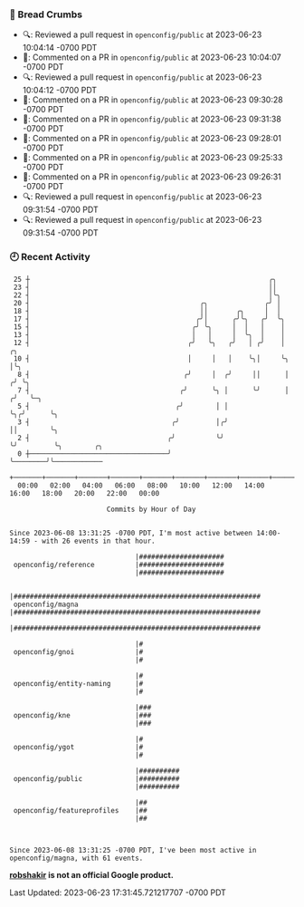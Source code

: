 ### 🍞 Bread Crumbs

 * 🔍: Reviewed a pull request in  `openconfig/public` at 2023-06-23 10:04:14 -0700 PDT
 * 💬: Commented on a PR in  `openconfig/public` at 2023-06-23 10:04:07 -0700 PDT
 * 🔍: Reviewed a pull request in  `openconfig/public` at 2023-06-23 10:04:12 -0700 PDT
 * 💬: Commented on a PR in  `openconfig/public` at 2023-06-23 09:30:28 -0700 PDT
 * 💬: Commented on a PR in  `openconfig/public` at 2023-06-23 09:31:38 -0700 PDT
 * 💬: Commented on a PR in  `openconfig/public` at 2023-06-23 09:28:01 -0700 PDT
 * 💬: Commented on a PR in  `openconfig/public` at 2023-06-23 09:25:33 -0700 PDT
 * 💬: Commented on a PR in  `openconfig/public` at 2023-06-23 09:26:31 -0700 PDT
 * 🔍: Reviewed a pull request in  `openconfig/public` at 2023-06-23 09:31:54 -0700 PDT
 * 🔍: Reviewed a pull request in  `openconfig/public` at 2023-06-23 09:31:54 -0700 PDT

### 🕘 Recent Activity
```
 25 ┼                                                           ╭╮
 23 ┤                                                           ││
 22 ┤                                                           │╰╮
 20 ┤                                          ╭╮              ╭╯ │
 18 ┤                                          ││       ╭╮     │  │
 17 ┤                                         ╭╯│      ╭╯╰╮   ╭╯  ╰╮
 15 ┤                                        ╭╯ ╰╮     │  │   │    │
 13 ┤                                        │   │     │  ╰╮  │    │
 12 ┤                                       ╭╯   ╰╮   ╭╯   │ ╭╯    │     ╭╮
 10 ┤                                       │     │   │    ╰╮│     ╰╮    │╰╮
  8 ┤                                      ╭╯     │  ╭╯     ││      │   ╭╯ ╰╮
  7 ┤                                     ╭╯      ╰╮ │      ╰╯      │  ╭╯   ╰─╮
  5 ┤                                    ╭╯        │ │              ╰╮╭╯      ╰╮
  3 ┤                                   ╭╯         │╭╯               ││        ╰╮
  2 ┤                                  ╭╯          ╰╯                ╰╯         ╰╮        ╭╮
  0 ┼──────────────────────────────────╯                                         ╰────────╯╰────────────
    +───────+───────+───────+───────+───────+───────+───────+───────+───────+───────+───────+───────+────
  00:00   02:00   04:00   06:00   08:00   10:00   12:00   14:00   16:00   18:00   20:00   22:00   00:00   

						Commits by Hour of Day


Since 2023-06-08 13:31:25 -0700 PDT, I'm most active between 14:00-14:59 - with 26 events in that hour.

```



```
                               |#####################
 openconfig/reference          |#####################
                               |#####################

                               |#############################################################
 openconfig/magna              |#############################################################
                               |#############################################################

                               |#
 openconfig/gnoi               |#
                               |#

                               |#
 openconfig/entity-naming      |#
                               |#

                               |###
 openconfig/kne                |###
                               |###

                               |#
 openconfig/ygot               |#
                               |#

                               |##########
 openconfig/public             |##########
                               |##########

                               |##
 openconfig/featureprofiles    |##
                               |##



Since 2023-06-08 13:31:25 -0700 PDT, I've been most active in openconfig/magna, with 61 events.

```
**[robshakir](mailto:robjs@google.com) is not an official Google product.**  


Last Updated: 2023-06-23 17:31:45.721217707 -0700 PDT
